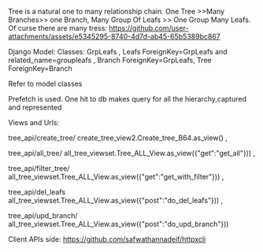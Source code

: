 Tree is a natural  one to many relationship chain. One Tree >>Many Branches>> one Branch, Many Group Of  Leafs >>  One Group Many Leafs.
Of curse  there are many tress: https://github.com/user-attachments/assets/e5345295-8740-4d7d-ab45-65b5389bc867

Django Model: Classes: 
		GrpLeafs , 
		Leafs ForeignKey=GrpLeafs and related_name=groupleafs ,
		Branch ForeignKey=GrpLeafs,
		Tree  ForeignKey=Branch

Refer to model classes 
				
Prefetch is used. One hit to db makes query for all the hierarchy,captured and represented

Views and Urls:

tree_api/create_tree/				create_tree_view2.Create_tree_B64.as_view() ,

tree_api/all_tree/				all_tree_viewset.Tree_ALL_View.as_view({"get":"get_all"})) ,

tree_api/filter_tree/ 				all_tree_viewset.Tree_ALL_View.as_view({"get":"get_with_filter"})) ,

tree_api/del_leafs				all_tree_viewset.Tree_ALL_View.as_view({"post":"do_del_leafs"})) ,

tree_api/upd_branch/				all_tree_viewset.Tree_ALL_View.as_view({"post":"do_upd_branch"}))

Client APIs side: https://github.com/safwathannadeif/httpxcli
